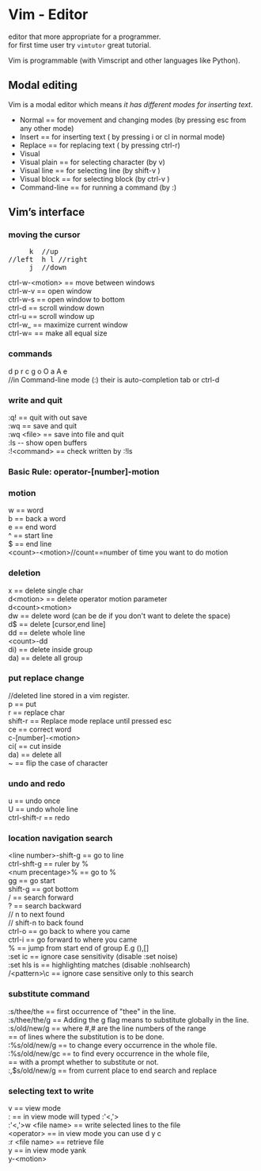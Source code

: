 # Vim - Editor

editor that more appropriate  for a programmer.\
for first time user try `vimtutor` great tutorial.

Vim is programmable (with Vimscript and other languages like Python).

## Modal editing 


Vim is a modal editor which means _it has different modes for inserting text_.

* Normal == for movement and changing modes (by pressing esc from any other mode)
* Insert == for inserting text ( by pressing i or cl in normal mode)
* Replace == for replacing text ( by pressing ctrl-r)
* Visual 
 * Visual plain == for selecting character (by v)
 * Visual line == for selecting line (by shift-v )
 * Visual block == for selecting block (by ctrl-v )
* Command-line == for running a command (by :)

## Vim’s interface 

### moving the cursor
<pre>
 	 k	//up
//left	h l	//right 
	 j	//down
</pre>
ctrl-w-\<motion\> == move between windows\
ctrl-w-v == open window\
ctrl-w-s == open window to bottom \
ctrl-d == scroll window down\
ctrl-u == scroll window up\
ctrl-w_ == maximize current window\
ctrl-w= == make all equal size

### commands
 d p r c g o O a A e\
//in Command-line mode (:) their is auto-completion tab or ctrl-d

### write and quit
:q! == quit with out save\
:wq == save and quit\
:wq \<file\> == save into file and quit\
:ls -- show open buffers\
:!\<command\> == check written by :!ls

### Basic Rule: operator-[number]-motion 

### motion
w == word\
b == back a word\
e == end word\
^ == start line\
$ == end line\
\<count\>-\<motion\>//count==number of time you want to do motion

### deletion 
x == delete single char\
d\<motion\> == delete operator motion parameter\
d\<count\>\<motion\>\
dw == delete word (can be de if you don't want to delete the space)\
d$ == delete [cursor,end line]\
dd == delete whole line\
\<count\>-dd\
di) == delete inside group\
da) == delete all group 

### put replace change
//deleted line stored in a vim register.\
p == put\
r == replace char\
shift-r == Replace mode replace until pressed esc\
ce == correct word\
c-[number]-\<motion\>\
ci( == cut inside\
da) == delete all\
~ == flip the case of character

### undo and redo
u == undo once\
U == undo whole line\
ctrl-shift-r == redo

### location navigation search
\<line number\>-shift-g == go to line\
ctrl-shft-g == ruler by %\
\<num precentage\>% == go to %\
gg == go start\
shift-g == got bottom\
/ == search forward\
? == search backward\
// n to next found \
// shift-n to back found\
ctrl-o == go back to where you came\
ctrl-i == go forward to where you came\
% == jump from start end of group E.g (),[]\
:set ic == ignore case sensitivity (disable :set noise)\
:set hls is == highlighting matches (disable :nohlsearch)\
/\<pattern\>\c == ignore case sensitive only to this search

### substitute command
:s/thee/the == first occurrence of "thee" in the line.\
:s/thee/the/g == Adding the g flag means to substitute globally in the line.\
:s/old/new/g == where #,# are the line numbers of the range\
 == of lines where the substitution is to be done.\
:%s/old/new/g == to change every occurrence in the whole file.\
:%s/old/new/gc == to find every occurrence in the whole file,\
 == with a prompt whether to substitute or not.\
:,$s/old/new/g == from current place to end search and replace

### selecting text to write
v == view mode\
: == in view mode will typed :'\<,'\>\
:'\<,'\>w \<file name\> == write selected lines to the file\
\<operator\> == in view mode you can use d y c\
:r \<file name\> == retrieve file\
y == in view mode yank\
y-\<motion\>
